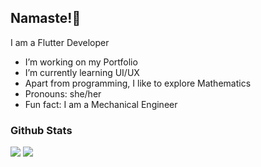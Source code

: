 ## Namaste!🙏

I am a Flutter Developer

- I’m working on my Portfolio
- I’m currently learning UI/UX
- Apart from programming, I like to explore Mathematics
- Pronouns: she/her
- Fun fact: I am a Mechanical Engineer 


### Github Stats

<img src="https://github-readme-stats.vercel.app/api?username=ReachPooja&&show_icons=true&theme=tokyonight&line_height=35&count_private=true">
<img src="https://github-readme-stats.vercel.app/api/top-langs/?username=ReachPooja&hide=css,html&theme=tokyonight&layout=compact">

